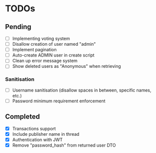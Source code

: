 # TODOs

## Pending
- [ ] Implementing voting system
- [ ] Disallow creation of user named "admin"
- [ ] Implement pagination
- [ ] Auto-create ADMIN user in create script
- [ ] Clean up error message system
- [ ] Show deleted users as "Anonymous" when retrieving

### Sanitisation
- [ ] Username sanitisation (disallow spaces in between, specific names, etc.)
- [ ] Password minimum requirement enforcement

## Completed
- [X] Transactions support
- [X] Include publisher name in thread
- [X] Authentication with JWT
- [X] Remove "password_hash" from returned user DTO
